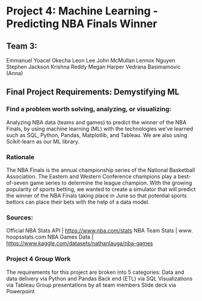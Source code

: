 # Project 4: Machine Learning - Predicting NBA Finals Winner 

## Team 3:
  Emmanuel Yoacel Okecha
  Leon Lee
  John McMullan
  Lennox Nguyen
  Stephen Jackson
  Krishna Reddy
  Megan Harper
  Vedrana Basimamovic (Anna) 


## Final Project Requirements: Demystifying ML

### Find a problem worth solving, analyzing, or visualizing:
  Analyzing NBA data (teams and games) to predict the winner of the NBA Finals, by using machine learning (ML) with the technologies we’ve learned such as SQL, Python, Pandas, Matplotlib, and Tableau. We are also using Scikit-learn as our ML library. 
  
### Rationale
  The NBA Finals is the annual championship series of the National Basketball Association. The Eastern and Western Conference champions play a best-of-seven game series to determine the league champion. With the growing popularity of sports betting, we wanted to create a simulator that will predict the winner of the NBA Finals taking place in June so that potential sports bettors can place their bets with the help of a data model.
  
### Sources:
  Official NBA Stats API  | https://www.nba.com/stats 
  NBA Team Stats |  www. hoopsstats.com 
  NBA Games Data | https://www.kaggle.com/datasets/nathanlauga/nba-games

### Project 4 Group Work
  The requirements for this project are broken into 5 categories:
  Data and data delivery via Python and Pandas
  Back end (ETL) via SQL
  Visualizations via Tableau
  Group presentations by all team members
  Slide deck via Powerpoint
